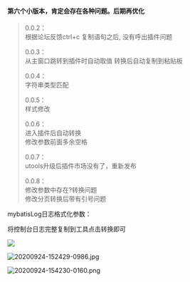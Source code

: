 #### 第六个小版本，肯定会存在各种问题。后期再优化

> 0.0.2：  
> 根据论坛反馈ctrl+c 复制语句之后, 没有呼出插件问题
> 
> 0.0.3：  
> 从主窗口跳转到插件时自动取值
> 转换后自动复制到粘贴板  
> 
> 0.0.4：  
> 字符串类型匹配
> 
> 0.0.5：  
> 样式修改
> 
> 0.0.6：  
> 进入插件后自动转换  
> 修改参数前面多余空格
> 
> 0.0.7：  
>utools升级后插件市场没有了，重新发布
> 
> 0.0.8：  
>修改参数中存在?转换问题  
>修改分页转换后带有引号问题

mybatisLog日志格式化参数：

将控制台日志完整复制到工具点击转换即可

![](https://img-blog.csdnimg.cn/20200622153111340.png)

![20200924-152429-0986.jpg](https://gitee.com/sunhongchen/picture-bed/raw/master/20200924-152429-0986.jpg)

![20200924-154230-0160.png](https://gitee.com/sunhongchen/picture-bed/raw/master/20200924-154230-0160.png)